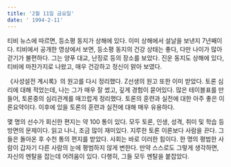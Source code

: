 ```yaml
---
title: '2월 11일 금요일'
date: ' 1994-2-11'
---
```

티비 뉴스에 따르면, 등소평 동지가 상해에 있다. 이미 상해에서 설날을 보낸지 7년째이다. 티비에서 공개한 영상에서 보면, 등소평 동지의 건강 상태는 좋다, 다만 나이가 많아 걷기가 불편하다. 그는 양푸 대교, 난징로 등의 장소를 보았다. 진운 동지도 상해에 있다, 티비에 마찬가지로 나왔고, 매우 건강하고 정신이 맑아 보였다.

《사성설전 계시록》의 원고를 다시 정리했다. Z선생의 원고 또한 이미 받았다. 토론 심리에 대해 적었는데, 나는 그가 매우 잘 썼고, 깊게 경험이 묻어있다. 많은 테이블표를 만들어, 토론중의 심리관계를 매끄럽게 정리했다. 토론의 훈련과 실전에 대한 아주 좋은 이론요약이다. 이후에 있을 토론의 훈련과 실전에 대해 매우 유용하다.

몇 명의 선수가 회신한 편지는 약 100 통이 있다. 모두 토론, 인생, 성격, 취미 및 학습 등 방면의 문제이다. 읽고 나니, 조금 많이 재미있다. 지루한 토론 이론보다 사람을 끈다. 그들은 돌아온 후 수천 통의 편지를 받았다. 사회는 바로 이러한 힘이다. 한 명의 평범한 사람이 갑자기 다른 사람의 눈에 평범하지 않게 변한다. 만약 스스로도 그렇게 생각하면, 자신의 멘탈을 잡는데 어려움이 있다. 다행히, 그들 모두 멘탈을 붙잡았다.